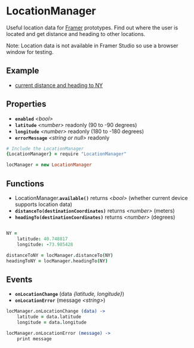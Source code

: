 # LocationManager

Useful location data for [Framer](http://framerjs.com) prototypes. Find out where the user is located and get distance and heading to other locations.

Note: Location data is not available in Framer Studio so use a browser window for testing.

## Example

- [current distance and heading to NY](http://share.framerjs.com/hv9aj1uy1gfa/)

## Properties

- **`enabled`** *\<bool>*
- **`latitude`** *\<number>* readonly (90 to -90 degrees)
- **`longitude`** *\<number>* readonly (180 to -180 degrees)
- **`errorMessage`** *\<string or null>* readonly

```coffee
# Include the LocationManager
{LocationManager} = require "LocationManager"

locManager = new LocationManager
```

## Functions

- LocationManager.**`available()`** returns *\<bool>* (whether current device supports location data)
- **`distanceTo(destinationCoordinates)`** returns *\<number>* (meters)
- **`headingTo(destinationCoordinates)`** returns *\<number>* (degrees)

```coffee

NY =
	latitude: 40.748817
	longitude: -73.985428

distanceToNY = locManager.distanceTo(NY)
headingToNY = locManager.headingTo(NY)
```

## Events

- **`onLocationChange`** (data *\{latitude, longitude}*)
- **`onLocationError`**  (message *\<string>*)

```coffee
locManager.onLocationChange (data) ->
	latitude = data.latitude
	longitude = data.longitude

locManager.onLocationError (message) ->
	print message
```
